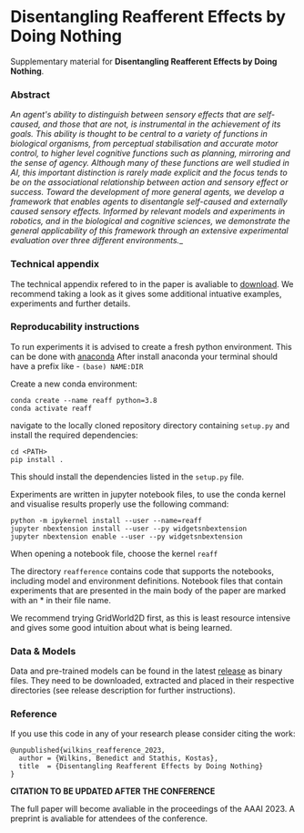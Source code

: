 # Disentangling Reafferent Effects by Doing Nothing

Supplementary material for __Disentangling Reafferent Effects by Doing Nothing__. 

### Abstract 

_An agent's ability to distinguish between sensory effects that are self-caused, and those that are not, is instrumental in the achievement of its goals. This ability is thought to be central to a variety of functions in biological organisms, from perceptual stabilisation and accurate motor control, to higher level cognitive functions such as planning, mirroring and the sense of agency. Although many of these functions are well studied in AI, this important distinction is rarely made explicit and the focus tends to be on the associational relationship between action and sensory effect or success. Toward the development of more general agents, we develop a framework that enables agents to disentangle self-caused and externally caused sensory effects. Informed by relevant models and experiments in robotics, and in the biological and cognitive sciences, we demonstrate the general applicability of this framework through an extensive experimental evaluation over three different environments.__

### Technical appendix

The technical appendix refered to in the paper is avaliable to <a id="raw-url" href="https://raw.githubusercontent.com/BenedictWilkins/disentangling-reafference/main/technical-appendix.pdf">download</a>. We recommend taking a look as it gives some additional intuative examples, experiments and further details.

### Reproducability instructions

To run experiments it is advised to create a fresh python environment.
This can be done with [anaconda](https://www.anaconda.com/)
After install anaconda your terminal should have a prefix like - `(base) NAME:DIR`

Create a new conda environment:

```
conda create --name reaff python=3.8
conda activate reaff
```

navigate to the locally cloned repository directory containing `setup.py` and install the required dependencies: 

```
cd <PATH>
pip install .
```

This should install the dependencies listed in the `setup.py` file.

Experiments are written in jupyter notebook files, to use the conda kernel and visualise results properly use the following command:
 
```
python -m ipykernel install --user --name=reaff
jupyter nbextension install --user --py widgetsnbextension
jupyter nbextension enable --user --py widgetsnbextension
```

When opening a notebook file, choose the kernel `reaff`

The directory `reafference` contains code that supports the notebooks, including model and environment definitions. Notebook files that contain experiments that are presented in the main body of the paper are marked with an * in their file name.

We recommend trying GridWorld2D first, as this is least resource intensive and gives some good intuition about what is being learned.

### Data & Models

Data and pre-trained models can be found in the latest [release](https://github.com/BenedictWilkins/disentangling-reafference/releases) as binary files. They need to be downloaded, extracted and placed in their respective directories (see release description for further instructions).

### Reference

If you use this code in any of your research please consider citing the work:

```
@unpublished{wilkins_reafference_2023,
  author = {Wilkins, Benedict and Stathis, Kostas},
  title  = {Disentangling Reafferent Effects by Doing Nothing}
}
```
__CITATION TO BE UPDATED AFTER THE CONFERENCE__

The full paper will become avaliable in the proceedings of the AAAI 2023. A preprint is avaliable for attendees of the conference.



